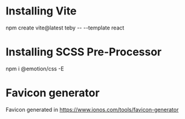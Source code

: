 # Installing Vite
npm create vite@latest teby -- --template react
# Installing SCSS Pre-Processor
npm i @emotion/css -E
# Favicon generator
Favicon generated in https://www.ionos.com/tools/favicon-generator